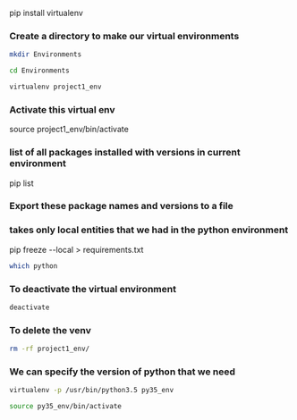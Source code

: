 pip install virtualenv

### Create a directory to make our virtual environments
```bash
mkdir Environments
```
```bash
cd Environments
```
```bash
virtualenv project1_env
```

### Activate this virtual env
source project1_env/bin/activate

### list of all packages installed with versions in current environment
pip list 

### Export these package names and versions to a file

### takes only local entities that we had in the python environment

pip freeze --local > requirements.txt
```bash
which python
```
### To deactivate the virtual environment
```bash
deactivate
```
### To delete the venv
```bash
rm -rf project1_env/
```

### We can specify the version of python that we need
```bash
virtualenv -p /usr/bin/python3.5 py35_env
```
```bash
source py35_env/bin/activate
```
